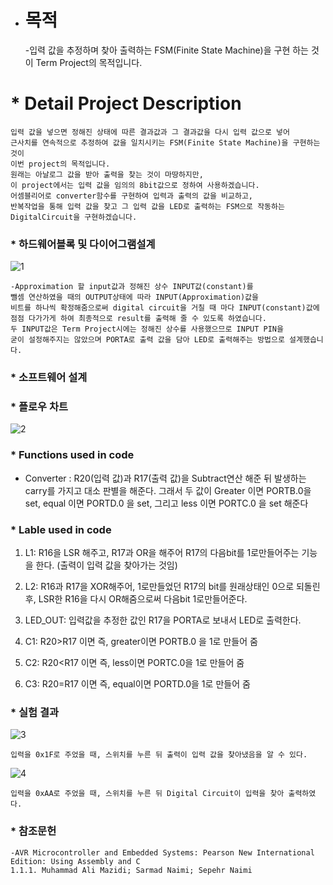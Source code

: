 * # 목적

     -입력 값을 추정하며 찾아 출력하는 FSM(Finite State Machine)을 구현 하는 것이 Term Project의 목적입니다.
     
# * Detail Project Description 
    입력 값을 넣으면 정해진 상태에 따른 결과값과 그 결과값을 다시 입력 값으로 넣어
    근사치를 연속적으로 추정하여 값을 일치시키는 FSM(Finite State Machine)을 구현하는 것이
    이번 project의 목적입니다. 
    원래는 아날로그 값을 받아 출력을 찾는 것이 마땅하지만, 
    이 project에서는 입력 값을 임의의 8bit값으로 정하여 사용하겠습니다. 
    어셈블리어로 converter함수를 구현하여 입력과 출력의 값을 비교하고, 
    반복작업을 통해 입력 값을 찾고 그 입력 값을 LED로 출력하는 FSM으로 작동하는 DigitalCircuit을 구현하겠습니다.  



### * 하드웨어블록 및 다이어그램설계
 
 ![1](https://user-images.githubusercontent.com/44973398/48902198-2f8e5a00-ee9b-11e8-813f-8bcceca5d105.PNG)
 
    -Approximation 할 input값과 정해진 상수 INPUT값(constant)를
    뺄셈 연산하였을 때의 OUTPUT상태에 따라 INPUT(Approximation)값을 
    비트를 하나씩 확정해줌으로써 digital circuit을 거칠 때 마다 INPUT(constant)값에
    점점 다가가게 하여 최종적으로 result를 출력해 줄 수 있도록 하였습니다.
    두 INPUT값은 Term Project시에는 정해진 상수를 사용했으므로 INPUT PIN을 
    굳이 설정해주지는 않았으며 PORTA로 출력 값을 담아 LED로 출력해주는 방법으로 설계했습니다.


### * 소프트웨어 설계

### * 플로우 차트

![2](https://user-images.githubusercontent.com/44973398/48902322-93b11e00-ee9b-11e8-98db-789ddee3730d.PNG)


### * Functions used in code
* Converter : R20(입력 값)과 R17(출력 값)을 Subtract연산 해준 뒤 발생하는 carry를 가지고
대소 판별을 해준다. 그래서 두 값이 Greater 이면 PORTB.0을 set, equal 이면 PORTD.0 을 set, 그리고 less 이면 PORTC.0 을 set 해준다

### * Lable used in code
1. L1: R16을 LSR 해주고, R17과 OR을 해주어 R17의 다음bit를 1로만들어주는 기능을 한다. (출력이 입력 값을 찾아가는 것임)

2. L2: R16과 R17을 XOR해주어, 1로만들었던 R17의 bit를 원래상태인 0으로 되돌린후, LSR한 R16을 다시 OR해줌으로써 다음bit 1로만들어준다.

3. LED_OUT: 입력값을 추정한 값인 R17을 PORTA로 보내서 LED로 출력한다.

4. C1: R20>R17 이면 즉, greater이면 PORTB.0 을 1로 만들어 줌

5. C2: R20<R17 이면 즉, less이면 PORTC.0을 1로 만들어 줌

6. C3: R20=R17 이면 즉, equal이면 PORTD.0을 1로 만들어 줌


### * 실험 결과

![3](https://user-images.githubusercontent.com/44973398/48902369-bc391800-ee9b-11e8-8de8-ce33b61bf8ac.PNG)

    입력을 0x1F로 주었을 때, 스위치를 누른 뒤 출력이 입력 값을 찾아냈음을 알 수 있다.

![4](https://user-images.githubusercontent.com/44973398/48902370-bcd1ae80-ee9b-11e8-9e60-234003229830.PNG)

    입력을 0xAA로 주었을 때, 스위치를 누른 뒤 Digital Circuit이 입력을 찾아 출력하였다.

### * 참조문헌
    -AVR Microcontroller and Embedded Systems: Pearson New International Edition: Using Assembly and C
    1.1.1. Muhammad Ali Mazidi; Sarmad Naimi; Sepehr Naimi
